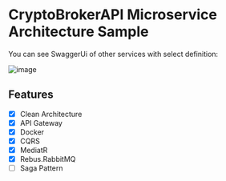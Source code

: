 # CryptoBrokerAPI Microservice Architecture Sample

You can see SwaggerUi of other services with select definition:

![image](https://github.com/iBener/CryptoBrokerApi/assets/5037744/f15b4be0-a358-4c82-acdd-4e09414be685)

## Features

- [x] Clean Architecture
- [x] API Gateway
- [x] Docker
- [x] CQRS
- [x] MediatR
- [x] Rebus.RabbitMQ
- [ ] Saga Pattern
